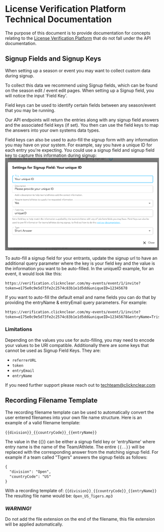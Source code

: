 # License Verification Platform Technical Documentation
The purpose of this document is to provide documentation for concepts relating to the [License Verification Platform](https://verification.clicknclear.com) that do not fall under the API documentation.

## Signup Fields and Signup Keys
When setting up a season or event you may want to collect custom data during signup.

To collect this data we recommend using Signup fields, which can be found on the season edit / event edit pages.
When setting up a Signup field, you will notice the input 'Field Key'.

Field keys can be used to identify certain fields between any season/event that you may be running.

Our API endpoints will return the entries along with any signup field answers and the associated field keys (if set).
You then can use the field keys to map the answers into your own systems data types.

Field keys can also be used to auto-fill the signup form with any information you may have on your system.
For example, say you have a unique ID for each entry you're expecting. You could use a signup field and signup field key to capture this information during signup:
![alt text](resources/images/SIGNUP_FIELD_KEY.png)

To auto-fill a signup field for your entrants, update the signup url to have an additional query parameter where the key is your field key and the value is the information you want to be auto-filled.
In the uniqueID example, for an event, it would look like this:
```
https://verification.clicknclear.com/my-events/event/1/invite?token=e175e0c9e5d73fe2c2574c83b1e1d5dd&uniqueID=12345678
```
If you want to auto-fill the default email and name fields you can do that by providing the entryName & entryEmail query parameters.
For example:
```
https://verification.clicknclear.com/my-events/event/1/invite?token=e175e0c9e5d73fe2c2574c83b1e1d5dd&uniqueID=12345678&entryName=Tristan&entryEmail=tristan@clicknclear.com
```
### Limitations
Depending on the values you use for auto-filling, you may need to encode your values to be URI compatible.
Additionally there are some keys that cannot be used as Signup Field Keys.
They are:
- `referrerURL`
- `token`
- `entryEmail`
- `entryName`

If you need further support please reach out to [techteam@clicknclear.com](mailto:techteam@clicknclear.com)

## Recording Filename Template
The recording filename template can be used to automatically convert the user entered filenames into your own file name structure.
Here is an example of a valid filename template:

`{{division}}_{{countryCode}}_{{entryName}}`

The value in the {{}} can be either a signup field key or 'entryName' where entry name is the name of the Team/Athlete.
The entire `{{..}}` will be replaced with the corresponding answer from the matching signup field.
For example if a team called "Tigers" answers the signup fields as follows:
```
{
  "division": "Open",
  "countryCode": "US"
}
```

With a recording template of: `{{division}}_{{countryCode}}_{{entryName}}`
The resulting file name would be: `Open_US_Tigers.mp3`

### *WARNING!*
Do not add the file extension on the end of the filename, this file extension will be applied automatically.
